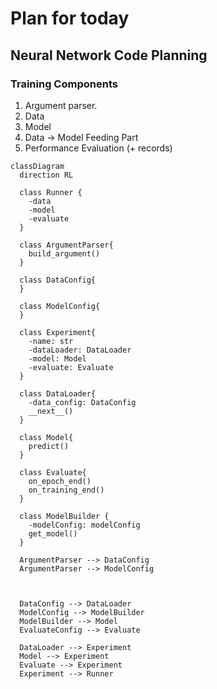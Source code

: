 # Plan for today

## Neural Network Code Planning



### Training Components

1. Argument parser.
2. Data
3. Model
4. Data -> Model Feeding Part
5. Performance Evaluation (+ records)


```mermaid
classDiagram
  direction RL
  
  class Runner {
    -data
    -model
    -evaluate
  }
  
  class ArgumentParser{
    build_argument()
  }
  
  class DataConfig{
  }
  
  class ModelConfig{
  }
  
  class Experiment{
    -name: str
    -dataLoader: DataLoader
    -model: Model
    -evaluate: Evaluate
  }
  
  class DataLoader{
    -data_config: DataConfig
    __next__()
  }
  
  class Model{
    predict()
  }
  
  class Evaluate{
    on_epoch_end()
    on_training_end()
  }
  
  class ModelBuilder {
    -modelConfig: modelConfig
    get_model()
  }
  
  ArgumentParser --> DataConfig
  ArgumentParser --> ModelConfig
  
  
  
  DataConfig --> DataLoader
  ModelConfig --> ModelBuilder
  ModelBuilder --> Model
  EvaluateConfig --> Evaluate
  
  DataLoader --> Experiment
  Model --> Experiment
  Evaluate --> Experiment
  Experiment --> Runner
  
  ```